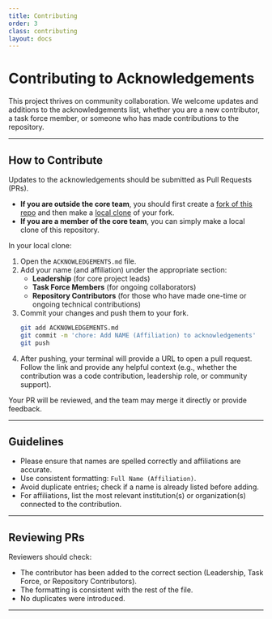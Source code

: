 ```yaml
---
title: Contributing
order: 3
class: contributing
layout: docs
---
```

# Contributing to Acknowledgements  

This project thrives on community collaboration. We welcome updates and additions to the acknowledgements list, whether you are a new contributor, a task force member, or someone who has made contributions to the repository.  

---

## How to Contribute  

Updates to the acknowledgements should be submitted as Pull Requests (PRs).  

- **If you are outside the core team**, you should first create a [fork of this repo](https://docs.github.com/en/pull-requests/collaborating-with-pull-requests/working-with-forks/fork-a-repo#forking-a-repository) and then make a [local clone](https://docs.github.com/en/get-started/getting-started-with-git/cloning-a-repository) of your fork.  
- **If you are a member of the core team**, you can simply make a local clone of this repository.  

In your local clone:  

1. Open the `ACKNOWLEDGEMENTS.md` file.  
2. Add your name (and affiliation) under the appropriate section:  
   - **Leadership** (for core project leads)  
   - **Task Force Members** (for ongoing collaborators)  
   - **Repository Contributors** (for those who have made one-time or ongoing technical contributions)  
3. Commit your changes and push them to your fork.  
    ```bash
    git add ACKNOWLEDGEMENTS.md
    git commit -m 'chore: Add NAME (Affiliation) to acknowledgements'
    git push
    ```
4. After pushing, your terminal will provide a URL to open a pull request. Follow the link and provide any helpful context (e.g., whether the contribution was a code contribution, leadership role, or community support).  

Your PR will be reviewed, and the team may merge it directly or provide feedback.  

---

## Guidelines  

- Please ensure that names are spelled correctly and affiliations are accurate.  
- Use consistent formatting: `Full Name (Affiliation)`.  
- Avoid duplicate entries; check if a name is already listed before adding.  
- For affiliations, list the most relevant institution(s) or organization(s) connected to the contribution.  

---

## Reviewing PRs  

Reviewers should check:  

- The contributor has been added to the correct section (Leadership, Task Force, or Repository Contributors).  
- The formatting is consistent with the rest of the file.  
- No duplicates were introduced.  

---  
